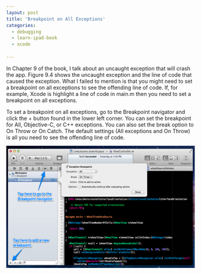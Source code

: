 ```yaml
---
layout: post
title: 'Breakpoint on All Exceptions'
categories:
  - debugging
  - learn-ipad-book
  - xcode

---
```


In Chapter 9 of the book, I talk about an uncaught exception that will crash the app. Figure 9.4 shows the uncaught exception and the line of code that caused the exception. What I failed to mention is that you might need to set a breakpoint on all exceptions to see the offending line of code. If, for example, Xcode is highlight a line of code in main.m then you need to set a breakpoint on all exceptions.

To set a breakpoint on all exceptions, go to the Breakpoint navigator and click the + button found in the lower left corner. You can set the breakpoint for All, Objective-C, or C++ exceptions. You can also set the break option to On Throw or On Catch. The default settings (All exceptions and On Throw) is all you need to see the offending line of code.

<img src="/images/blog/2011-12-10/ExceptionBreakpoint-1.png" alt="ExceptionBreakpoint" border="0" width="600" height="326" />
